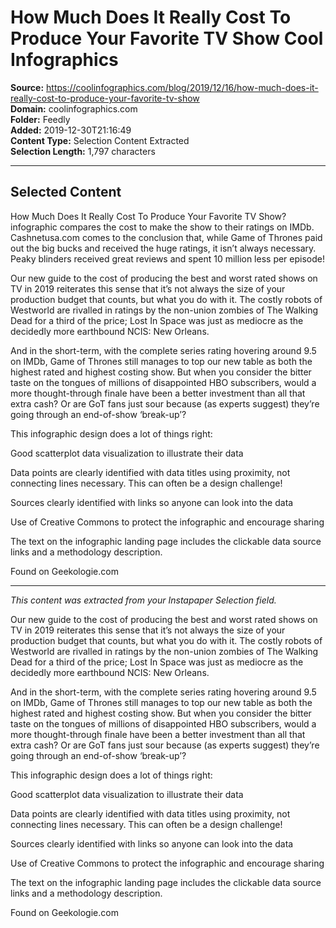 # How Much Does It Really Cost To Produce Your Favorite TV Show Cool Infographics

**Source:** https://coolinfographics.com/blog/2019/12/16/how-much-does-it-really-cost-to-produce-your-favorite-tv-show  
**Domain:** coolinfographics.com  
**Folder:** Feedly  
**Added:** 2019-12-30T21:16:49  
**Content Type:** Selection Content Extracted  
**Selection Length:** 1,797 characters  


---

## Selected Content

How Much Does It Really Cost To Produce Your Favorite TV Show? infographic compares the cost to make the show to their ratings on IMDb. Cashnetusa.com comes to the conclusion that, while Game of Thrones paid out the big bucks and received the huge ratings, it isn’t always necessary. Peaky blinders received great reviews and spent 10 million less per episode!

Our new guide to the cost of producing the best and worst rated shows on TV in 2019 reiterates this sense that it’s not always the size of your production budget that counts, but what you do with it. The costly robots of Westworld are rivalled in ratings by the non-union zombies of The Walking Dead for a third of the price; Lost In Space was just as mediocre as the decidedly more earthbound NCIS: New Orleans.

And in the short-term, with the complete series rating hovering around 9.5 on IMDb, Game of Thrones still manages to top our new table as both the highest rated and highest costing show. But when you consider the bitter taste on the tongues of millions of disappointed HBO subscribers, would a more thought-through finale have been a better investment than all that extra cash? Or are GoT fans just sour because (as experts suggest) they’re going through an end-of-show ‘break-up’?

This infographic design does a lot of things right:

Good scatterplot data visualization to illustrate their data

Data points are clearly identified with data titles using proximity, not connecting lines necessary. This can often be a design challenge!

Sources clearly identified with links so anyone can look into the data

Use of Creative Commons to protect the infographic and encourage sharing

The text on the infographic landing page includes the clickable data source links and a methodology description.

Found on Geekologie.com

---

*This content was extracted from your Instapaper Selection field.*

Our new guide to the cost of producing the best and worst rated shows on TV in 2019 reiterates this sense that it’s not always the size of your production budget that counts, but what you do with it. The costly robots of Westworld are rivalled in ratings by the non-union zombies of The Walking Dead for a third of the price; Lost In Space was just as mediocre as the decidedly more earthbound NCIS: New Orleans.

And in the short-term, with the complete series rating hovering around 9.5 on IMDb, Game of Thrones still manages to top our new table as both the highest rated and highest costing show. But when you consider the bitter taste on the tongues of millions of disappointed HBO subscribers, would a more thought-through finale have been a better investment than all that extra cash? Or are GoT fans just sour because (as experts suggest) they’re going through an end-of-show ‘break-up’?

This infographic design does a lot of things right:

Good scatterplot data visualization to illustrate their data

Data points are clearly identified with data titles using proximity, not connecting lines necessary. This can often be a design challenge!

Sources clearly identified with links so anyone can look into the data

Use of Creative Commons to protect the infographic and encourage sharing

The text on the infographic landing page includes the clickable data source links and a methodology description.

Found on Geekologie.com
